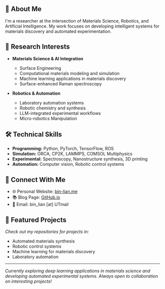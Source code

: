 
## 👋 About Me
I'm a researcher at the intersection of Materials Science, Robotics, and Artificial Intelligence. My work focuses on developing intelligent systems for materials discovery and automated experimentation.

## 🔬 Research Interests
- **Materials Science & AI Integration**
  - Surface Engineering
  - Computational materials modeling and simulation
  - Machine learning applications in materials discovery
  - Surface-enhanced Raman spectroscopy

- **Robotics & Automation**
  - Laboratory automation systems
  - Robotic chemistry and synthesis
  - LLM-integrated experimental workflows
  - Micro-robotics Manipulation

## 🛠️ Technical Skills
- **Programming:** Python, PyTorch, TensorFlow, ROS
- **Simulation:** ORCA, CP2K, LAMMPS, COMSOL Multiphysics
- **Experimental:** Spectroscopy, Nanostructure synthesis, 3D printing
- **Automation:** Computer vision, Robotic control systems

## 🔗 Connect With Me
- 🌐 Personal Website: [bin-lian.me](https://bin-lian.me/)
- 📚 Blog Page: [GitHub.io](https://blog.bin-lian.me/)
- 📧 Email: bin_lian [at] UTmail

## 🚀 Featured Projects
*Check out my repositories for projects in:*
- Automated materials synthesis
- Robotic control systems
- Machine learning for materials discovery
- Laboratory automation

---
*Currently exploring deep learning applications in materials science and developing automated experimental systems. Always open to collaboration on interesting projects!*
